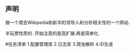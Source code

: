 声明
------

做一个爬去Wikipedia和新华的领导人和分析相关性的一个网站.

半玩票性质的.
开始注意的是高扩展.再是简单化.

#任务清单
1.配置管理库
2.日志库
3.爬虫解析
4.ID生成


